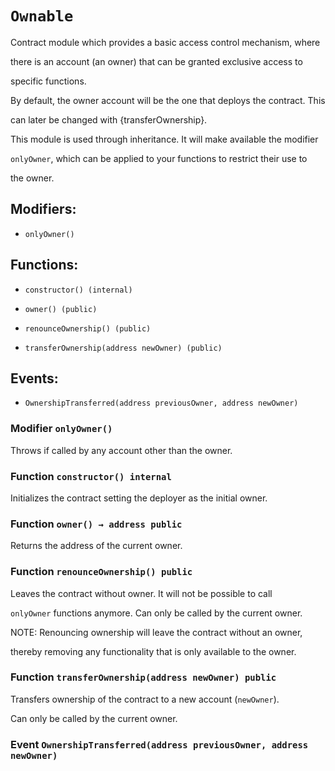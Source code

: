 # `Ownable`

Contract module which provides a basic access control mechanism, where

there is an account (an owner) that can be granted exclusive access to

specific functions.

By default, the owner account will be the one that deploys the contract. This

can later be changed with {transferOwnership}.

This module is used through inheritance. It will make available the modifier

`onlyOwner`, which can be applied to your functions to restrict their use to

the owner.

## Modifiers:

- `onlyOwner()`

## Functions:

- `constructor() (internal)`

- `owner() (public)`

- `renounceOwnership() (public)`

- `transferOwnership(address newOwner) (public)`

## Events:

- `OwnershipTransferred(address previousOwner, address newOwner)`

### Modifier `onlyOwner()`

Throws if called by any account other than the owner.

### Function `constructor() internal`

Initializes the contract setting the deployer as the initial owner.

### Function `owner() → address public`

Returns the address of the current owner.

### Function `renounceOwnership() public`

Leaves the contract without owner. It will not be possible to call

`onlyOwner` functions anymore. Can only be called by the current owner.

NOTE: Renouncing ownership will leave the contract without an owner,

thereby removing any functionality that is only available to the owner.

### Function `transferOwnership(address newOwner) public`

Transfers ownership of the contract to a new account (`newOwner`).

Can only be called by the current owner.

### Event `OwnershipTransferred(address previousOwner, address newOwner)`
